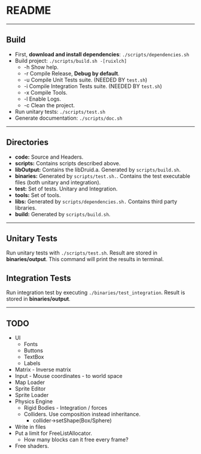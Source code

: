 # README

---

## Build

* First, **download and install dependencies**: `./scripts/dependencies.sh`
* Build project: `./scripts/build.sh -[ruixlch]`
  * -h Show help.
  * -r Compile Release, **Debug by default**.
  * -u Compile Unit Tests suite. (NEEDED BY `test.sh`)
  * -i Compile Integration Tests suite. (NEEDED BY `test.sh`)
  * -x Compile Tools.
  * -l Enable Logs.
  * -c Clean the project.
* Run unitary tests: `./scripts/test.sh`
* Generate documentation: `./scripts/doc.sh`

---

## Directories

* **code:** Source and Headers.
* **scripts:** Contains scripts described above.
* **libOutput:** Contains the libDruid.a. Generated by `scripts/build.sh`.
* **binaries:** Generated by `scripts/test.sh.`. Contains the test executable files (both unitary and integration).
* **test:** Set of tests. Unitary and Integration.
* **tools:** Set of tools.
* **libs:** Generated by `scripts/dependencies.sh.` Contains third party libraries.
* **build:** Generated by `scripts/build.sh`.

---

## Unitary Tests

Run unitary tests with `./scripts/test.sh`. Result are stored in **binaries/output**.
This command will print the results in terminal.

## Integration Tests

Run integration test by executing `./binaries/test_integration`. Result is stored in **binaries/output**.

---

## TODO

* UI
  * Fonts
  * Buttons
  * TextBox
  * Labels
* Matrix - Inverse matrix
* Input - Mouse coordinates - to world space
* Map Loader
* Sprite Editor
* Sprite Loader
* Physics Engine
  * Rigid Bodies - Integration / forces
  * Colliders. Use composition instead inheritance.
    * collider->setShape(Box/Sphere)
* Write in files
* Put a limit for FreeListAllocator.
  * How many blocks can it free every frame?
* Free shaders.
